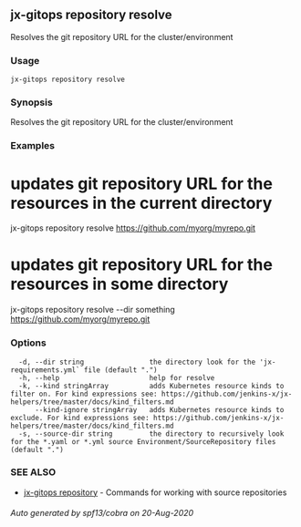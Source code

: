 ## jx-gitops repository resolve

Resolves the git repository URL for the cluster/environment

### Usage

```
jx-gitops repository resolve
```

### Synopsis

Resolves the git repository URL for the cluster/environment

### Examples

  # updates git repository URL for the resources in the current directory
  jx-gitops repository resolve https://github.com/myorg/myrepo.git
  # updates git repository URL for the resources in some directory
  jx-gitops repository resolve --dir something https://github.com/myorg/myrepo.git

### Options

```
  -d, --dir string                the directory look for the 'jx-requirements.yml` file (default ".")
  -h, --help                      help for resolve
  -k, --kind stringArray          adds Kubernetes resource kinds to filter on. For kind expressions see: https://github.com/jenkins-x/jx-helpers/tree/master/docs/kind_filters.md
      --kind-ignore stringArray   adds Kubernetes resource kinds to exclude. For kind expressions see: https://github.com/jenkins-x/jx-helpers/tree/master/docs/kind_filters.md
  -s, --source-dir string         the directory to recursively look for the *.yaml or *.yml source Environment/SourceRepository files (default ".")
```

### SEE ALSO

* [jx-gitops repository](jx-gitops_repository.md)	 - Commands for working with source repositories

###### Auto generated by spf13/cobra on 20-Aug-2020

